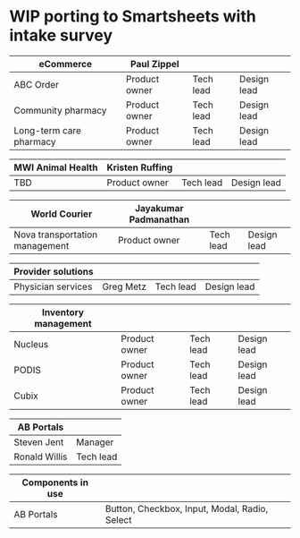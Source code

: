 # WIP porting to Smartsheets with intake survey

| eCommerce | Paul Zippel |  |  |
|--|--|--|--|
| ABC Order | Product owner | Tech lead | Design lead |
| Community pharmacy | Product owner | Tech lead | Design lead |
| Long-term care pharmacy | Product owner | Tech lead | Design lead |


| MWI Animal Health | Kristen Ruffing |  |  |
|--|--|--|--|
| TBD | Product owner | Tech lead | Design lead |


| World Courier | Jayakumar Padmanathan |  |  |
|--|--|--|--|
| Nova transportation management | Product owner | Tech lead | Design lead |


| Provider solutions |  |  |  |
|--|--|--|--|
| Physician services | Greg Metz | Tech lead | Design lead |

| Inventory management |  |  |  |
|--|--|--|--|
| Nucleus | Product owner | Tech lead | Design lead |
| PODIS | Product owner | Tech lead | Design lead |
| Cubix | Product owner | Tech lead | Design lead |

| AB Portals | |
|--|--|
| Steven Jent | Manager |
| Ronald Willis | Tech lead |

| Components in use | |
| -- | -- |
| AB Portals | Button, Checkbox, Input, Modal, Radio, Select |